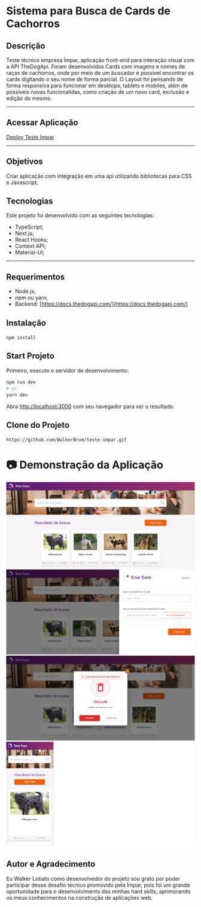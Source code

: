 # **Sistema para Busca de Cards de Cachorros** 

## **Descrição** 
Teste técnico empresa Ímpar, aplicação front-end para interação visual com a API TheDogApi. Foram desenvolvidos Cards com imagens e nomes de raças de cachorros, onde por meio de um buscador é possível encontrar os cards digitando o seu nome de forma parcial. O Layout foi pensando de forma responsiva para funcionar em desktops, tablets e mobiles, além de possíveis novas funcionalidas, como criação de um novo card, exclusão e edição do mesmo. 

<hr>

## **Acessar Aplicação**
[Deploy Teste Ímpar](https://teste-impar-4mpm1ga5a-walkerbrum.vercel.app/)

<hr>

## **Objetivos**
Criar aplicação com integração em uma api utilizando bibliotecas para CSS e Javascript;

## **Tecnologias**
Este projeto foi desenvolvido com as seguintes tecnologias: 
- TypeScript;
- Next.js;
- React Hooks;
- Context API;
- Material-UI;

<hr>

## **Requerimentos**
- Node.js;
- npm ou yarn;
- Backend: [https://docs.thedogapi.com/](https://docs.thedogapi.com/)

## **Instalação**
`npm install`

## Start Projeto

Primeiro, execute o servidor de desenvolvimento:

```bash
npm run dev
# or
yarn dev
```

Abra [http://localhost:3000](http://localhost:3000) com seu navegador para ver o resultado.

## **Clone do Projeto**
`https://github.com/WalkerBrum/teste-impar.git`

# 📷 Demonstração da Aplicação

<img src="public/images/home-page.png" title="Print screen da página inicial"/>
<img src="public/images/create-card.png" title="Print screen do modal de novo card"/>
<img src="public/images/delete-card.png" title="Print screen do modal de exluir"/>
<img src="public/images/home-page-mobile.png" title="Print screen da páginal inicial do mobile"/>


## **Autor e Agradecimento**
Eu Walker Lobato como desenvolvedor do projeto sou grato por poder participar desse desafio técnico promovido pela Ímpar, pois foi um grande oportunidade para o desenvolvimento das minhas hard skills, aprimorando os meus conhecimentos na construção de aplicações web.
